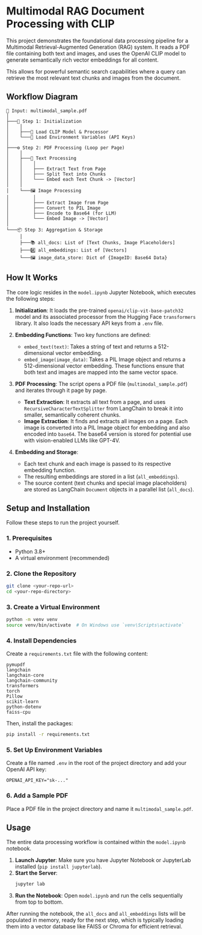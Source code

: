 # Multimodal RAG Document Processing with CLIP

This project demonstrates the foundational data processing pipeline for a Multimodal Retrieval-Augmented Generation (RAG) system. It reads a PDF file containing both text and images, and uses the OpenAI CLIP model to generate semantically rich vector embeddings for all content.

This allows for powerful semantic search capabilities where a query can retrieve the most relevant text chunks and images from the document.

## Workflow Diagram

```
📄 Input: multimodal_sample.pdf
│
├───🚀 Step 1: Initialization
│    │
│    ├───🧠 Load CLIP Model & Processor
│    └───🔑 Load Environment Variables (API Keys)
│
├───⚙️ Step 2: PDF Processing (Loop per Page)
│    │
│    ├───📝 Text Processing
│    │    │
│    │    ├─── Extract Text from Page
│    │    ├─── Split Text into Chunks
│    │    └─── Embed each Text Chunk -> [Vector]
│    │
│    └───🖼️ Image Processing
│         │
│         ├─── Extract Image from Page
│         ├─── Convert to PIL Image
│         ├─── Encode to Base64 (for LLM)
│         └─── Embed Image -> [Vector]
│
└───📦 Step 3: Aggregation & Storage
     │
     ├───📚 all_docs: List of [Text Chunks, Image Placeholders]
     ├───#️⃣ all_embeddings: List of [Vectors]
     └───🖼️ image_data_store: Dict of {ImageID: Base64 Data}

```

## How It Works

The core logic resides in the `model.ipynb` Jupyter Notebook, which executes the following steps:

1.  **Initialization**: It loads the pre-trained `openai/clip-vit-base-patch32` model and its associated processor from the Hugging Face `transformers` library. It also loads the necessary API keys from a `.env` file.

2.  **Embedding Functions**: Two key functions are defined:
    *   `embed_text(text)`: Takes a string of text and returns a 512-dimensional vector embedding.
    *   `embed_image(image_data)`: Takes a PIL Image object and returns a 512-dimensional vector embedding.
    These functions ensure that both text and images are mapped into the same vector space.

3.  **PDF Processing**: The script opens a PDF file (`multimodal_sample.pdf`) and iterates through it page by page.
    *   **Text Extraction**: It extracts all text from a page, and uses `RecursiveCharacterTextSplitter` from LangChain to break it into smaller, semantically coherent chunks.
    *   **Image Extraction**: It finds and extracts all images on a page. Each image is converted into a PIL Image object for embedding and also encoded into `base64`. The base64 version is stored for potential use with vision-enabled LLMs like GPT-4V.

4.  **Embedding and Storage**:
    *   Each text chunk and each image is passed to its respective embedding function.
    *   The resulting embeddings are stored in a list (`all_embeddings`).
    *   The source content (text chunks and special image placeholders) are stored as LangChain `Document` objects in a parallel list (`all_docs`).

## Setup and Installation

Follow these steps to run the project yourself.

### 1. Prerequisites
*   Python 3.8+
*   A virtual environment (recommended)

### 2. Clone the Repository
```bash
git clone <your-repo-url>
cd <your-repo-directory>
```

### 3. Create a Virtual Environment
```bash
python -m venv venv
source venv/bin/activate  # On Windows use `venv\Scripts\activate`
```

### 4. Install Dependencies
Create a `requirements.txt` file with the following content:
```
pymupdf
langchain
langchain-core
langchain-community
transformers
torch
Pillow
scikit-learn
python-dotenv
faiss-cpu
```
Then, install the packages:
```bash
pip install -r requirements.txt
```

### 5. Set Up Environment Variables
Create a file named `.env` in the root of the project directory and add your OpenAI API key:
```
OPENAI_API_KEY="sk-..."
```

### 6. Add a Sample PDF
Place a PDF file in the project directory and name it `multimodal_sample.pdf`.

## Usage

The entire data processing workflow is contained within the `model.ipynb` notebook.

1.  **Launch Jupyter**: Make sure you have Jupyter Notebook or JupyterLab installed (`pip install jupyterlab`).
2.  **Start the Server**:
    ```bash
    jupyter lab
    ```
3.  **Run the Notebook**: Open `model.ipynb` and run the cells sequentially from top to bottom.

After running the notebook, the `all_docs` and `all_embeddings` lists will be populated in memory, ready for the next step, which is typically loading them into a vector database like FAISS or Chroma for efficient retrieval.
